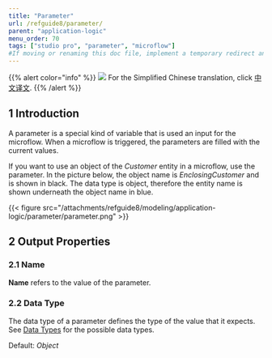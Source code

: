 ```yaml
---
title: "Parameter"
url: /refguide8/parameter/
parent: "application-logic"
menu_order: 70
tags: ["studio pro", "parameter", "microflow"]
#If moving or renaming this doc file, implement a temporary redirect and let the respective team know they should update the URL in the product. See Mapping to Products for more details.
---
```


{{% alert color="info" %}}
<img src="/attachments/china.png" class="d-inline-block" /> For the Simplified Chinese translation, click [中文译文](https://cdn.mendix.tencent-cloud.com/documentation/refguide8/parameter.pdf).
{{% /alert %}}

## 1 Introduction

A parameter is a special kind of variable that is used an input for the microflow. When a microflow is triggered, the parameters are filled with the current values.

If you want to use an object of the *Customer* entity in a microflow, use the parameter. In the picture below, the object name is *EnclosingCustomer* and is shown in black. The data type is object, therefore the entity name is shown underneath the object name in blue.

{{< figure src="/attachments/refguide8/modeling/application-logic/parameter/parameter.png" >}}

## 2 Output Properties

### 2.1 Name

**Name** refers to the value of the parameter.

### 2.2 Data Type

The data type of a parameter defines the type of the value that it expects. See [Data Types](/refguide8/data-types/) for the possible data types.

Default: *Object*
